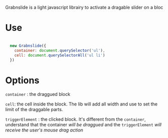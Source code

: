 Grabnslide is a light javascript librairy to activate a dragable slider on a bloc

# Use

```javascript

  new Grabnslide({
    container: document.querySelector('ul'),
    cell: document.querySelectorAll('ul li')
  })

```

# Options

`container` : the draggued block

`cell`: the cell inside the block. The lib will add all width and use to set the limit of the draggable parts.

`triggerElement` : the clicked block. It's different from the `container`, understand that the container _will be draggued_ and the `triggerElement` _will receive the user's mouse drag action_
